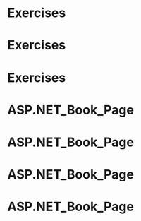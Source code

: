 # Exercises
# Exercises
# Exercises
# ASP.NET_Book_Page
# ASP.NET_Book_Page
# ASP.NET_Book_Page
# ASP.NET_Book_Page
